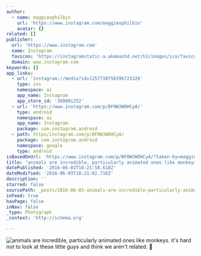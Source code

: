 ```yaml
---
author:
  - name: maggieophilbin
    url: 'https://www.instagram.com/maggieophilbin'
    avatar: {}
related: []
publisher:
  url: 'https://www.instagram.com'
  name: Instagram
  favicon: 'https://instagramstatic-a.akamaihd.net/h1/images/ico/favicon.ico/dfa85bb1fd63.ico'
  domain: www.instagram.com
keywords: []
app_links:
  - url: 'instagram://media?id=1257730756396723328'
    type: ios
    namespace: ai
    app_name: Instagram
    app_store_id: '389801252'
  - url: 'https://www.instagram.com/p/BF0W3WOHCyA/'
    type: android
    namespace: ai
    app_name: Instagram
    package: com.instagram.android
  - path: https/instagram.com/p/BF0W3WOHCyA/
    package: com.instagram.android
    namespace: google
    type: android
isBasedOnUrl: 'https://www.instagram.com/p/BF0W3WOHCyA/?taken-by=maggieophilbin'
title: "animals are incredible, particularly animated ones like monkeys. it's hard not to look at these little guys and think we aren't related. \uD83D\uDE48"
datePublished: '2016-06-03T18:21:58.618Z'
dateModified: '2016-06-03T18:21:02.716Z'
description: ''
starred: false
sourcePath: _posts/2016-06-03-animals-are-incredible-particularly-animated-ones-like-monk.md
inFeed: true
hasPage: false
inNav: false
_type: Photograph
_context: 'http://schema.org'

---
```

![animals are incredible, particularly animated ones like monkeys. it's hard not to look at these little guys and think we aren't related. ](https://scontent.cdninstagram.com/t51.2885-15/s640x640/sh0.08/e35/13256851_285793438433177_888110747_n.jpg?ig_cache_key=MTI1NzczMDc1NjM5NjcyMzMyOA%3D%3D.2)